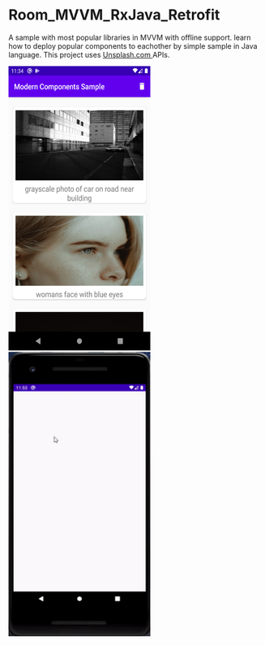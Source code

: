 # Room_MVVM_RxJava_Retrofit
A sample with most popular libraries in MVVM with offline support. learn how to deploy popular components to eachother by simple sample in Java language.
This project uses <a href="Unsplash.com" > Unsplash.com </a> APIs.


<p  display: inline-block>
 <img src="images/image.png" width="280" height="560">
 <img src="images/sample.gif" width="280" height="560">
</p>
